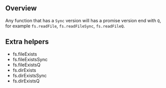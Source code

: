 ## Overview

Any function that has a `Sync` version will has a promise version end with `Q`,
for example `fs.readFile`, `fs.readFileSync`, `fs.readFileQ`.

## Extra helpers

* fs.fileExists
* fs.fileExistsSync
* fs.fileExistsQ
* fs.dirExists
* fs.dirExistsSync
* fs.dirExistsQ